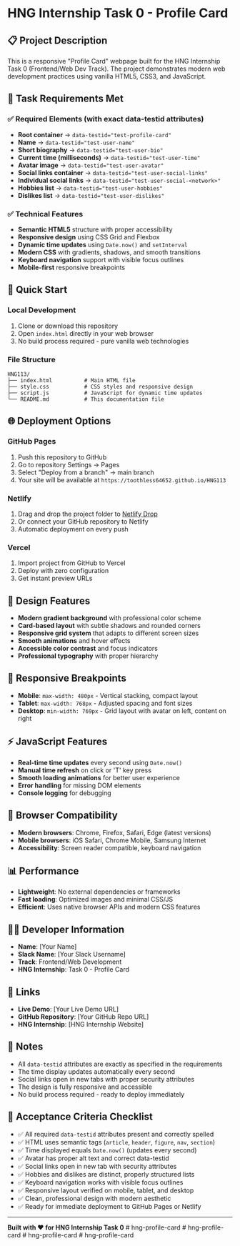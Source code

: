 # HNG Internship Task 0 - Profile Card

## 📋 Project Description

This is a responsive "Profile Card" webpage built for the HNG Internship Task 0 (Frontend/Web Dev Track). The project demonstrates modern web development practices using vanilla HTML5, CSS3, and JavaScript.

## 🎯 Task Requirements Met

### ✅ Required Elements (with exact data-testid attributes)
- **Root container** → `data-testid="test-profile-card"`
- **Name** → `data-testid="test-user-name"`
- **Short biography** → `data-testid="test-user-bio"`
- **Current time (milliseconds)** → `data-testid="test-user-time"`
- **Avatar image** → `data-testid="test-user-avatar"`
- **Social links container** → `data-testid="test-user-social-links"`
- **Individual social links** → `data-testid="test-user-social-<network>"`
- **Hobbies list** → `data-testid="test-user-hobbies"`
- **Dislikes list** → `data-testid="test-user-dislikes"`

### ✅ Technical Features
- **Semantic HTML5** structure with proper accessibility
- **Responsive design** using CSS Grid and Flexbox
- **Dynamic time updates** using `Date.now()` and `setInterval`
- **Modern CSS** with gradients, shadows, and smooth transitions
- **Keyboard navigation** support with visible focus outlines
- **Mobile-first** responsive breakpoints

## 🚀 Quick Start

### Local Development
1. Clone or download this repository
2. Open `index.html` directly in your web browser
3. No build process required - pure vanilla web technologies

### File Structure
```
HNG113/
├── index.html          # Main HTML file
├── style.css           # CSS styles and responsive design
├── script.js           # JavaScript for dynamic time updates
└── README.md           # This documentation file
```

## 🌐 Deployment Options

### GitHub Pages
1. Push this repository to GitHub
2. Go to repository Settings → Pages
3. Select "Deploy from a branch" → main branch
4. Your site will be available at `https://toothless64652.github.io/HNG113`

### Netlify
1. Drag and drop the project folder to [Netlify Drop](https://app.netlify.com/drop)
2. Or connect your GitHub repository to Netlify
3. Automatic deployment on every push

### Vercel
1. Import project from GitHub to Vercel
2. Deploy with zero configuration
3. Get instant preview URLs

## 🎨 Design Features

- **Modern gradient background** with professional color scheme
- **Card-based layout** with subtle shadows and rounded corners
- **Responsive grid system** that adapts to different screen sizes
- **Smooth animations** and hover effects
- **Accessible color contrast** and focus indicators
- **Professional typography** with proper hierarchy

## 📱 Responsive Breakpoints

- **Mobile**: `max-width: 480px` - Vertical stacking, compact layout
- **Tablet**: `max-width: 768px` - Adjusted spacing and font sizes
- **Desktop**: `min-width: 769px` - Grid layout with avatar on left, content on right

## ⚡ JavaScript Features

- **Real-time time updates** every second using `Date.now()`
- **Manual time refresh** on click or 'T' key press
- **Smooth loading animations** for better user experience
- **Error handling** for missing DOM elements
- **Console logging** for debugging

## 🔧 Browser Compatibility

- **Modern browsers**: Chrome, Firefox, Safari, Edge (latest versions)
- **Mobile browsers**: iOS Safari, Chrome Mobile, Samsung Internet
- **Accessibility**: Screen reader compatible, keyboard navigation

## 📊 Performance

- **Lightweight**: No external dependencies or frameworks
- **Fast loading**: Optimized images and minimal CSS/JS
- **Efficient**: Uses native browser APIs and modern CSS features

## 👨‍💻 Developer Information

- **Name**: [Your Name]
- **Slack Name**: [Your Slack Username]
- **Track**: Frontend/Web Development
- **HNG Internship**: Task 0 - Profile Card

## 🔗 Links

- **Live Demo**: [Your Live Demo URL]
- **GitHub Repository**: [Your GitHub Repo URL]
- **HNG Internship**: [HNG Internship Website]

## 📝 Notes

- All `data-testid` attributes are exactly as specified in the requirements
- The time display updates automatically every second
- Social links open in new tabs with proper security attributes
- The design is fully responsive and accessible
- No build process required - ready to deploy immediately

## 🎯 Acceptance Criteria Checklist

- ✅ All required `data-testid` attributes present and correctly spelled
- ✅ HTML uses semantic tags (`article`, `header`, `figure`, `nav`, `section`)
- ✅ Time displayed equals `Date.now()` (updates every second)
- ✅ Avatar has proper alt text and correct data-testid
- ✅ Social links open in new tab with security attributes
- ✅ Hobbies and dislikes are distinct, properly structured lists
- ✅ Keyboard navigation works with visible focus outlines
- ✅ Responsive layout verified on mobile, tablet, and desktop
- ✅ Clean, professional design with modern aesthetic
- ✅ Ready for immediate deployment to GitHub Pages or Netlify

---

**Built with ❤️ for HNG Internship Task 0**
#   h n g - p r o f i l e - c a r d 
 
 #   h n g - p r o f i l e - c a r d 
 
 #   h n g - p r o f i l e - c a r d 
 
 #   h n g - p r o f i l e - c a r d 
 
 
